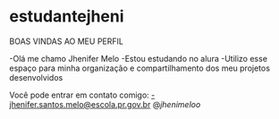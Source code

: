 # estudantejheni
BOAS VINDAS AO MEU PERFIL

-Olá me chamo Jhenifer Melo
-Estou estudando no alura
-Utilizo esse espaço para minha organização e compartilhamento dos meu projetos desenvolvidos

Você pode entrar em contato comigo:
-jhenifer.santos.melo@escola.pr.gov.br
@_jhenimeloo_
